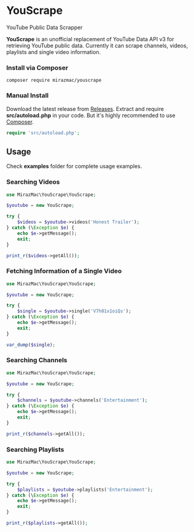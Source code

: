 # YouScrape
YouTube Public Data Scrapper

**YouScrape** is an unofficial replacement of YouTube Data API v3 for retrieving YouTube public data. Currently it can scrape channels, videos, playlists and single video information.

### Install via Composer

```shell
composer require mirazmac/youscrape
```

### Manual Install

Download the latest release from [Releases](https://github.com/mirazmac/YouScrape/releases). Extract and require **src/autoload.php** in your code. But it's highly recommended to use [Composer](http://getcomposer.org).

```php
require 'src/autoload.php';
```


## Usage
Check **examples** folder for complete usage examples.


### Searching Videos
```php
use MirazMac\YouScrape\YouScrape;

$youtube = new YouScrape;

try {
    $videos = $youtube->videos('Honest Trailer');
} catch (\Exception $e) {
    echo $e->getMessage();
    exit;
}

print_r($videos->getAll());

```

### Fetching Information of a Single Video
```php
use MirazMac\YouScrape\YouScrape;

$youtube = new YouScrape;

try {
    $single = $youtube->single('V7h01x1oiQs');
} catch (\Exception $e) {
    echo $e->getMessage();
    exit;
}

var_dump($single);

```

### Searching Channels
```php
use MirazMac\YouScrape\YouScrape;

$youtube = new YouScrape;

try {
    $channels = $youtube->channels('Entertainment');
} catch (\Exception $e) {
    echo $e->getMessage();
    exit;
}

print_r($channels->getAll());

```
### Searching Playlists

```php
use MirazMac\YouScrape\YouScrape;

$youtube = new YouScrape;

try {
    $playlists = $youtube->playlists('Entertainment');
} catch (\Exception $e) {
    echo $e->getMessage();
    exit;
}

print_r($playlists->getAll());

```
